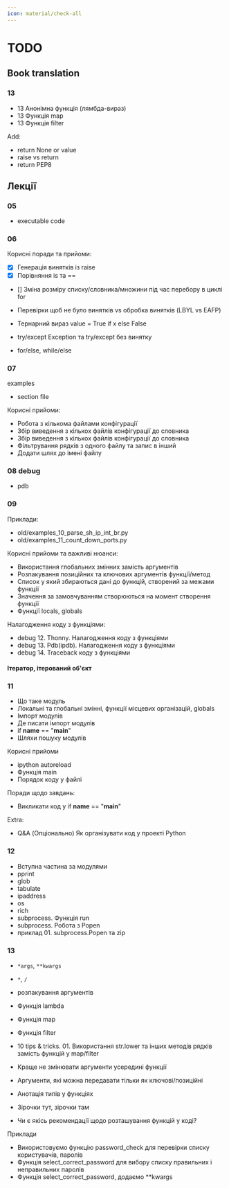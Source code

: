 ```yaml
---
icon: material/check-all
---
```


# TODO


## Book translation

### 13

* 13 Анонімна функція (лямбда-вираз)
* 13 Функція map
* 13 Функція filter

Add:

* return None or value
* raise vs return
* return PEP8


## Лекції

### 05

* executable code

### 06

Корисні поради та прийоми:

* [x] Генерація винятків із raise
* [x] Порівняння is та ==
* [] Зміна розміру списку/словника/множини під час перебору в циклі for

* Перевірки щоб не було винятків vs обробка винятків (LBYL vs EAFP)
* Тернарний вираз value = True if x else False
* try/except Exception та try/except без винятку
* for/else, while/else
   
### 07

examples

- section file

Корисні прийоми:

* Робота з кількома файлами конфігурації
* Збір виведення з кількох файлів конфігурації до словника
* Збір виведення з кількох файлів конфігурації до словника
* Фільтрування рядків з одного файлу та запис в інший
* Додати шлях до імені файлу


### 08 debug

* pdb


### 09

Приклади:

* old/examples_10_parse_sh_ip_int_br.py
* old/examples_11_count_down_ports.py

Корисні прийоми та важливі нюанси:

* Використання глобальних змінних замість аргументів
* Розпакування позиційних та ключових аргументів функції/метод
* Список у який збираються дані до функцій, створений за межами функції
* Значення за замовчуванням створюються на момент створення функції
* Функції locals, globals

Налагодження коду з функціями:

* debug 12. Thonny. Налагодження коду з функціями
* debug 13. Pdb(ipdb). Налагодження коду з функціями
* debug 14. Traceback коду з функціями


#### Ітератор, ітерований об'єкт

### 11

* Що таке модуль
* Локальні та глобальні змінні, функції місцевих організацій, globals
* Імпорт модулів
* Де писати імпорт модулів
* if __name__ == "__main__"
* Шляхи пошуку модулів

Корисні прийоми

* ipython autoreload
* Функція main
* Порядок коду у файлі

Поради щодо завдань:

* Викликати код у if __name__ == "__main__"

Extra:

* Q&A (Опціонально) Як організувати код у проекті Python

### 12

* Вступна частина за модулями
* pprint
* glob
* tabulate
* ipaddress
* os
* rich
* subprocess. Функція run
* subprocess. Робота з Popen
* приклад 01. subprocess.Popen та zip

### 13

* `*args`, `**kwargs`
* `*`, `/`
* розпакування аргументів

* Функція lambda
* Функція map
* Функція filter
* 10 tips & tricks. 01. Використання str.lower та інших методів рядків замість функцій у map/filter

* Краще не змінювати аргументи усередині функції
* Аргументи, які можна передавати тільки як ключові/позиційні
* Анотація типів у функціях
* Зірочки тут, зірочки там
* Чи є якісь рекомендації щодо розташування функцій у коді?

Приклади 

* Використовуємо функцію password_check для перевірки списку користувачів, паролів
* Функція select_correct_password для вибору списку правильних і неправильних паролів
* Функція select_correct_password, додаємо **kwargs
